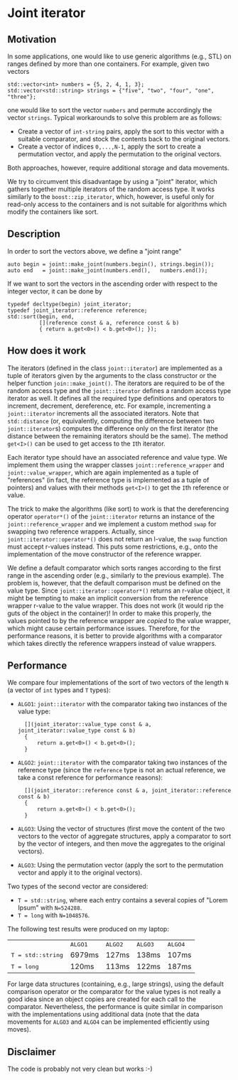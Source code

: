 Joint iterator
==============

Motivation
----------

In some applications, one would like to use generic algorithms (e.g., STL) on ranges defined by more than one
containers. For example, given two vectors

    std::vector<int> numbers = {5, 2, 4, 1, 3};
    std::vector<std::string> strings = {"five", "two", "four", "one", "three"};

one would like to sort the vector `numbers` and permute accordingly the vector `strings`.
Typical workarounds to solve this problem are as follows:

- Create a vector of `int-string` pairs, apply the sort to this vector with a suitable comparator, and stock the
  contents back to the original vectors.
- Create a vector of indices `0,...,N-1`, apply the sort to create a permutation vector, and apply the permutation to
  the original vectors.

Both approaches, however, require additional storage and data movements.

We try to circumvent this disadvantage by using a "joint" iterator, which gathers together multiple iterators
of the random access type. It works similarly to the `boost::zip_iterator`, which, however, is useful only for
read-only access to the containers and is not suitable for algorithms which modify the containers like sort.

Description
-----------

In order to sort the vectors above, we define a "joint range"

    auto begin = joint::make_joint(numbers.begin(), strings.begin());
    auto end   = joint::make_joint(numbers.end(),   numbers.end());

If we want to sort the vectors in the ascending order with respect to the integer vector, it can be done by

    typedef decltype(begin) joint_iterator;
    typedef joint_iterator::reference reference;
    std::sort(begin, end,
              [](reference const & a, reference const & b)
              { return a.get<0>() < b.get<0>(); });

How does it work
----------------

The iterators (defined in the class `joint::iterator`) are implemented as a tuple of iterators given by the arguments
to the class constructor or the helper function `join::make_joint()`. The iterators are required to be of the random
access type and the `joint::iterator` defines a random access type iterator as well. It defines all the required type
definitions and operators to increment, decrement, dereference, etc. For example, incrementing a `joint::iterator`
increments all the associated iterators. Note that `std::distance` (or, equivalently, computing the difference between
two `joint::iterator`s) computes the difference only on the first iterator (the distance between the remaining iterators
should be the same). The method `get<I>()` can be used to get access to the `I`th iterator.

Each iterator type should have an associated reference and value type.
We implement them using the wrapper classes `joint::reference_wrapper` and `joint::value_wrapper`, which are again
implemented as a tuple of "references" (in fact, the reference type is implemented as a tuple of pointers) and values
with their methods `get<I>()` to get the `I`th reference or value.

The trick to make the algorithms (like sort) to work is that the dereferencing operator `operator*()` of the
`joint::iterator` returns an instance of the `joint::reference_wrapper` and we implement a custom method `swap` for
swapping two reference wrappers. Actually, since `joint::iterator::operator*()` does not return an l-value, the `swap`
function must accept r-values instead. This puts some restrictions, e.g., onto the implementation of the move
constructor of the reference wrapper.

We define a default comparator which sorts ranges according to the first range in the ascending order (e.g., similarly
to the previous example). The problem is, however, that the default comparison must be defined on the value type.
Since `joint::iterator::operator*()` returns an r-value object, it might be tempting to make an implicit conversion
from the reference wrapper r-value to the value wrapper. This does not work (it would rip the guts of the object in the
container)! In order to make this properly, the values pointed to by the reference wrapper are *copied* to the value
wrapper, which might cause certain performance issues. Therefore, for the performance reasons, it is better to provide
algorithms with a comparator which takes directly the reference wrappers instead of value wrappers.

Performance
-----------

We compare four implementations of the sort of two vectors of the length `N` (a vector of `int` types and `T` types):

- `ALGO1`: `joint::iterator` with the comparator taking two instances of the value type:

        [](joint_iterator::value_type const & a, joint_iterator::value_type const & b)
        {
            return a.get<0>() < b.get<0>();
        }

- `ALGO2`: `joint::iterator` with the comparator taking two instances of the reference type (since the `reference` type
  is not an actual reference, we take a const reference for performance reasons):

        [](joint_iterator::reference const & a, joint_iterator::reference const & b)
        {
            return a.get<0>() < b.get<0>();
        }

- `ALGO3`: Using the vector of structures (first move the content of the two vectors to the vector of aggregate
  structures, apply a comparator to sort by the vector of integers, and then move the aggregates to the original
  vectors).

- `ALGO3`: Using the permutation vector (apply the sort to the permutation vector and apply it to the original vectors).

Two types of the second vector are considered:

- `T = std::string`, where each entry contains a several copies of "Lorem Ipsum" with `N=524288`.
- `T = long` with `N=1048576`.

The following test results were produced on my laptop:

<table>
    <tr>
        <td></td>
        <td><tt>ALGO1</tt></td>
        <td><tt>ALGO2</tt></td>
        <td><tt>ALGO3</tt></td>
        <td><tt>ALGO4</tt></td>
    </tr>
    <tr>
        <td><tt>T = std::string</tt></td>
        <td>6979ms</td>
        <td>127ms</td>
        <td>138ms</td>
        <td>107ms</td>
    </tr>
    <tr>
        <td><tt>T = long</tt></td>
        <td>120ms</td>
        <td>113ms</td>
        <td>122ms</td>
        <td>187ms</td>
    </tr>
</table>

For large data structures (containing, e.g., large strings), using the default comparison operator or the comparator
for the value types is not really a good idea since an object copies are created for each call to the comparator.
Nevertheless, the performance is quite similar in comparison with the implementations using additional data
(note that the data movements for `ALGO3` and `ALGO4` can be implemented efficiently using moves).

Disclaimer
----------

The code is probably not very clean but works :-)
